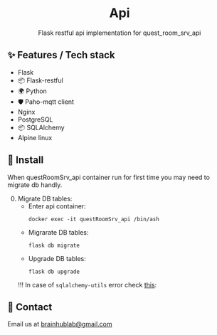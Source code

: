 <div align="center">
  <h1>Api</h1>
  <p>Flask restful api implementation for quest_room_srv_api</p>

</div>

## ✨ Features / Tech stack
-   Flask
- 📦 Flask-restful
- 🌍 Python
- 🛡 Paho-mqtt client
-   Nginx
-   PostgreSQL
- 📦 SQLAlchemy
-   Alpine linux

## 🔨 Install
<p>When questRoomSrv_api container run for first time you may need to migrate db handly.</p>

0. Migrate DB tables:
      - Enter api container:
        ```
        docker exec -it questRoomSrv_api /bin/ash
        ```
      - Migrarate DB tables:
          ```
          flask db migrate
          ```
      - Upgrade DB tables:
          ```
          flask db upgrade
          ```
      !!! In case of `sqlalchemy-utils` error check [this](https://stackoverflow.com/questions/54055469/how-to-use-sqlalchemy-utils-in-a-sqlalchemy-model):


## 🤝 Contact

Email us at [brainhublab@gmail.com](mailto:brainhublab@gmail.com)
